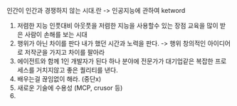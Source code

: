 인간이 인간과 경쟁하지 않는 시대.란
-> 인공지능에 관하여
ketword 
1. 저렴한 지능
인풋대비 아웃풋을 저렴한 지능을 사용할수 있는 장점
교육을 많이 받은 사람이 손해를 보는 시대 
2. 행위가 아닌 차이를 판다
내가 했던 시간과 노력을 판다. -> 행위
창의적인 아이디어로 저작군을 가지고 차이를 팔아라
3. 에이전트와 함께 1인 개발자가 된다 
하나 분야에 전문가가 대기업같은 복잡한 프로세스를 거치지않고 좋은 퀄리티를 낸다.
4. 배우는걸 끊임없이 해라. (중단x)
5. 새로운 기술에 수용성 (MCP, crusor 등)
6. 